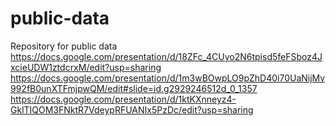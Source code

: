 # public-data
Repository for public data
https://docs.google.com/presentation/d/18ZFc_4CUyo2N6tpisd5feFSboz4JxcieUDW1ztdcrxM/edit?usp=sharing
https://docs.google.com/presentation/d/1m3wBOwpLO9pZhD40i70UaNijMv992fB0unXTFmjpwQM/edit#slide=id.g2929246512d_0_1357
https://docs.google.com/presentation/d/1ktKXnneyz4-GklTIQOM3FNktR7VdeypRFUANIx5PzDc/edit?usp=sharing

